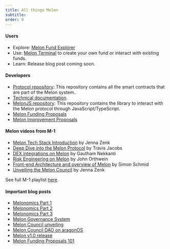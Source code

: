 ```yaml
---
title: All things Melon
subtitle:
order: 8
---
```


#### Users

- Explore: [Melon Fund Explorer](http://monitoring.melon.network/)
- Use: [Melon Terminal](https://melon.avantgarde.finance/) to create your own fund or interact with existing funds.
- Learn: Release blog post coming soon.

#### Developers

- [Protocol repository](https://github.com/melonproject/protocol): This repository contains all the smart contracts that are part of the Melon system..
- [Technical documentation](https://docs.melonport.com/).
- [MelonJS repository](https://github.com/melonproject/melonjs): This repository contains the library to interact with the Melon protocol through JavaScript/TypeScript.
- [Melon Funding Proposals](https://github.com/melonproject/MFP)
- [Melon Improvement Proposals](https://github.com/melonproject/MIP)

#### Melon videos from M-1

- [Melon Tech Stack Introduction](https://www.youtube.com/watch?v=mqnjDnfEzog&list=PLzdnEGRLbpgZrywI9gc9ZLrZRo8FKoNir&index=4&t=2s) by Jenna Zenk
- [Deep Dive into the Melon Protocol](https://www.youtube.com/watch?v=RSPusTmlWC0&list=PLzdnEGRLbpgZrywI9gc9ZLrZRo8FKoNir&index=4) by Travis Jacobs
- [DEX integrations on Melon](https://www.youtube.com/watch?v=T_P4ZiLzF64&list=PLzdnEGRLbpgZrywI9gc9ZLrZRo8FKoNir&index=5) by Gautham Nekkanti
- [Risk Engineering on Melon](https://www.youtube.com/watch?v=xMVO726bpbk&list=PLzdnEGRLbpgZrywI9gc9ZLrZRo8FKoNir&index=6) by John Orthwein
- [Front-end Architecture and overview of Melon](https://www.youtube.com/watch?v=Rc_zldkswfo&list=PLzdnEGRLbpgZrywI9gc9ZLrZRo8FKoNir&index=7) by Simon Schmid
- [Unveiling the Melon Council](https://www.youtube.com/watch?v=B2a6SJDIXd8&list=PLzdnEGRLbpgZrywI9gc9ZLrZRo8FKoNir&index=17) by Jenna Zenk

See full M-1 playlist [here](https://www.youtube.com/watch?v=sQLl4P6Pnzo&list=PLzdnEGRLbpgZrywI9gc9ZLrZRo8FKoNir&index=1).

#### Important blog posts

- [Melonomics Part 1](https://medium.com/melonprotocol/melonomics-part-1-aligning-interests-through-token-unification-d0b98a02de46)
- [Melonomics Part 2](https://medium.com/melonprotocol/melonomics-part-2-the-melon-engine-48bcb0dae65)
- [Melonomics Part 3](https://medium.com/melonprotocol/melonomics-part-3-counting-melons-7632afad844c)
- [Melon Governance System](https://medium.com/melonprotocol/introduction-to-the-melon-governance-system-f6ff73c70eb0)
- [Melon Council unveiling](https://medium.com/melonprotocol/melon-council-unveiled-at-m-1-ae87d999b7ba?source=collection_home---4------14-----------------------)
- [Melon Council DAO on aragonOS](https://medium.com/melonprotocol/launching-the-melon-council-dao-on-aragonos-42147c86582)
- [Melon v1.0 release](https://medium.com/melonprotocol/melon-v1-0-zahreddino-60105f51988d?source=collection_home---4------11-----------------------)
- [Melon Funding Proposals 101](https://medium.com/melonprotocol/melon-funding-proposals-101-5c16df4ae088?source=collection_home---4------2-----------------------)

